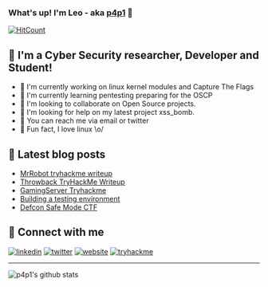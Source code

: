 ### What's up! I'm Leo - aka [p4p1][website] :penguin:

[![HitCount](http://hits.dwyl.com/p4p1/p4p1.svg)](http://hits.dwyl.com/p4p1/p4p1)

## :name_badge: I'm a Cyber Security researcher, Developer and Student!
- :peach: I'm currently working on linux kernel modules and Capture The Flags
- :lemon: I'm currently learning pentesting preparing for the OSCP
- :tangerine: I'm looking to collaborate on Open Source projects.
- :tomato: I'm looking for help on my latest project xss_bomb.
- :watermelon: You can reach me via email or twitter
- :meat_on_bone: Fun fact, I love linux \o/

## :notebook: Latest blog posts
<!-- BLOG-POST-LIST:START -->
- [MrRobot tryhackme writeup](https://leosmith.xyz/blog/mrrobot-tryhackme-writeup.html)
- [Throwback TryHackMe Writeup](https://leosmith.xyz/blog/throwback-tryhackme-writeup.html)
- [GamingServer Tryhackme](https://leosmith.xyz/blog/gamingserver-tryhackme.html)
- [Building a testing environment](https://leosmith.xyz/blog/building-testing-machine.html)
- [Defcon Safe Mode CTF](https://leosmith.xyz/blog/defcon-safe-mode-ctf.html)
<!-- BLOG-POST-LIST:END -->

## :satellite: Connect with me
[![linkedin](https://raw.githubusercontent.com/p4p1/p4p1/master/assets/linkedin.png)][linkedin]
[![twitter](https://raw.githubusercontent.com/p4p1/p4p1/master/assets/twitter.png)][twitter]
[![website](https://raw.githubusercontent.com/p4p1/p4p1/master/assets/globe.png)][website]
[![tryhackme](https://raw.githubusercontent.com/p4p1/p4p1/master/assets/tryhackme.png)][tryhackme]

---

![p4p1's github stats](https://github-readme-stats.vercel.app/api?username=p4p1&show_icons=true&theme=dracula)

<!--
**p4p1/p4p1** is a ✨ _special_ ✨ repository because its `README.md` (this file) appears on your GitHub profile.

Here are some ideas to get you started:

- 🔭 I’m currently working on ...
- 🌱 I’m currently learning ...
- 👯 I’m looking to collaborate on ...
- 🤔 I’m looking for help with ...
- 💬 Ask me about ...
- 📫 How to reach me: ...
- 😄 Pronouns: ...
- ⚡ Fun fact: ...

## Description
At the age of 13, I created my first ever computer virus on a Windows XP and
since then have been obsessed with to Security Research and Software Development.
I am currently working on getting my OSCP and Pentest+ to be an expert in the
field on Information Security and pen-testing. On this github I have a lot of
repositories ranging from my personnal work to my portfolio projects and
School Projects.
-->

[website]: https://leosmith.xyz
[linkedin]: https://www.linkedin.com/in/leo-smith/
[tryhackme]: https://tryhackme.com/p/p4p1
[twitter]: https://twitter.com/p4p1_ls
